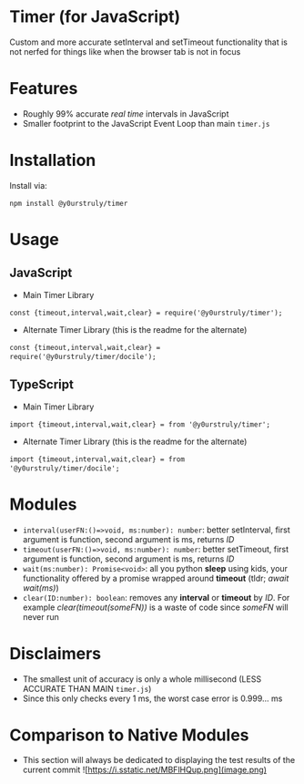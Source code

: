 # Timer (for JavaScript)
Custom and more accurate setInterval and setTimeout functionality that is not nerfed for things like when the browser tab is not in focus

# Features
- Roughly 99% accurate _real time_ intervals in JavaScript
- Smaller footprint to the JavaScript Event Loop than main `timer.js`

# Installation
Install via:
```
npm install @y0urstruly/timer
```


# Usage
## JavaScript
- Main Timer Library
```
const {timeout,interval,wait,clear} = require('@y0urstruly/timer');
```
- Alternate Timer Library (this is the readme for the alternate)
```
const {timeout,interval,wait,clear} = require('@y0urstruly/timer/docile');
```

## TypeScript
- Main Timer Library
```
import {timeout,interval,wait,clear} = from '@y0urstruly/timer';
```
- Alternate Timer Library (this is the readme for the alternate)
```
import {timeout,interval,wait,clear} = from '@y0urstruly/timer/docile';
```


# Modules
- `interval(userFN:()=>void, ms:number): number`: better setInterval, first argument is function, second argument is ms, returns _ID_
- `timeout(userFN:()=>void, ms:number): number`: better setTimeout, first argument is function, second argument is ms, returns _ID_
- `wait(ms:number): Promise<void>`: all you python **sleep** using kids, your functionality offered by a promise wrapped around **timeout** (tldr; _await wait(ms)_)
- `clear(ID:number): boolean`: removes any **interval** or **timeout** by _ID_. For example _clear(timeout(someFN))_ is a waste of code since _someFN_ will never run

# Disclaimers
- The smallest unit of accuracy is only a whole millisecond (LESS ACCURATE THAN MAIN `timer.js`)
- Since this only checks every 1 ms, the worst case error is 0.999... ms

# Comparison to Native Modules
- This section will always be dedicated to displaying the test results of the current commit
![https://i.sstatic.net/MBFlHQup.png](image.png)